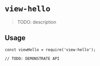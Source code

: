 # `view-hello`

> TODO: description

## Usage

```
const viewHello = require('view-hello');

// TODO: DEMONSTRATE API
```
